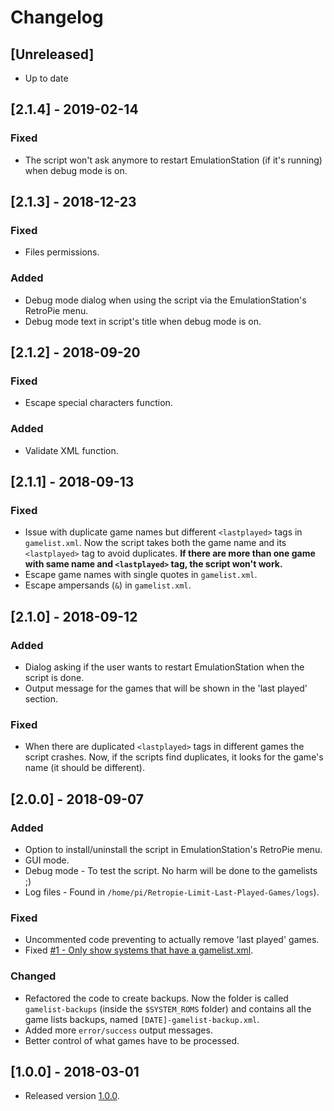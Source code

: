 # Changelog

## [Unreleased]

* Up to date

## [2.1.4] - 2019-02-14

### Fixed

* The script won't ask anymore to restart EmulationStation (if it's running) when debug mode is on.

## [2.1.3] - 2018-12-23

### Fixed

* Files permissions.

### Added

* Debug mode dialog when using the script via the EmulationStation's RetroPie menu.
* Debug mode text in script's title when debug mode is on.

## [2.1.2] - 2018-09-20

### Fixed

* Escape special characters function.

### Added

* Validate XML function.

## [2.1.1] - 2018-09-13

### Fixed

* Issue with duplicate game names but different `<lastplayed>` tags in `gamelist.xml`. Now the script takes both the game name and its `<lastplayed>` tag to avoid duplicates. **If there are more than one game with same name and `<lastplayed>` tag, the script won't work.**
* Escape game names with single quotes in `gamelist.xml`.
* Escape ampersands (`&`) in `gamelist.xml`.

## [2.1.0] - 2018-09-12

### Added

* Dialog asking if the user wants to restart EmulationStation when the script is done.
* Output message for the games that will be shown in the 'last played' section.

### Fixed

* When there are duplicated `<lastplayed>` tags in different games the script crashes. Now, if the scripts find duplicates, it looks for the game's name (it should be different).

## [2.0.0] - 2018-09-07

### Added

* Option to install/uninstall the script in EmulationStation's RetroPie menu.
* GUI mode.
* Debug mode - To test the script. No harm will be done to the gamelists ;)
* Log files - Found in `/home/pi/Retropie-Limit-Last-Played-Games/logs`).

### Fixed

* Uncommented code preventing to actually remove 'last played' games.
* Fixed [#1 - Only show systems that have a gamelist.xml](https://github.com/hiulit/RetroPie-Limit-Last-Played-Games/issues/1).

### Changed

* Refactored the code to create backups. Now the folder is called `gamelist-backups` (inside the `$SYSTEM_ROMS` folder) and contains all the game lists backups, named `[DATE]-gamelist-backup.xml`.
* Added more `error/success` output messages.
* Better control of what games have to be processed.


## [1.0.0] - 2018-03-01

* Released version [1.0.0](https://github.com/hiulit/RetroPie-Limit-Last-Played-Games/releases/tag/1.0.0).

